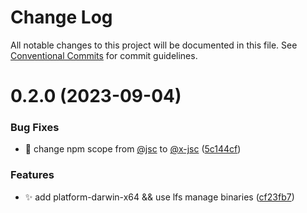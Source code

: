 # Change Log

All notable changes to this project will be documented in this file.
See [Conventional Commits](https://conventionalcommits.org) for commit guidelines.

# 0.2.0 (2023-09-04)

### Bug Fixes

- 🐛 change npm scope from [@jsc](https://github.com/jsc) to [@x-jsc](https://github.com/x-jsc) ([5c144cf](https://github.com/malei0311/jsc/commit/5c144cfa60a3329584f998824ffb13ade1912f11))

### Features

- ✨ add platform-darwin-x64 && use lfs manage binaries ([cf23fb7](https://github.com/malei0311/jsc/commit/cf23fb792c03eb44cc4c088cd32a38b2ef5a8e8c))
